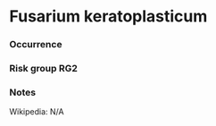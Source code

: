 <!-- TITLE: Fusarium keratoplasticum  -->

# Fusarium keratoplasticum
### Occurrence

### Risk group RG2

### Notes

Wikipedia: N/A